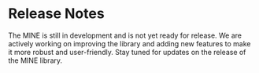 <h1> Release Notes </h1>

The MINE is still in development and is not yet ready for release.
We are actively working on improving the library and adding new features to make it more robust and user-friendly. 
Stay tuned for updates on the release of the MINE library.



